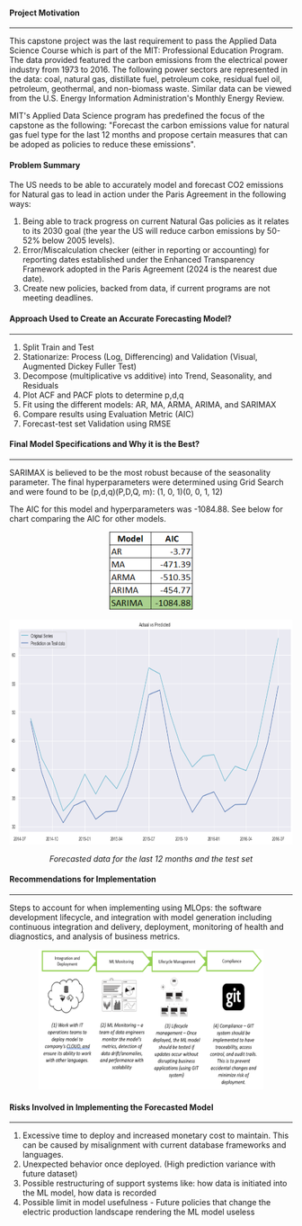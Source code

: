 #### Project Motivation
___
This capstone project was the last requirement to pass the Applied Data Science Course which is part of the MIT: Professional Education Program. The data provided featured the carbon emissions from the electrical power industry from 1973 to 2016. The following power sectors are represented in the data: coal, natural gas, distillate fuel, petroleum coke, residual fuel oil, petroleum, geothermal, and non-biomass waste. Similar data can be viewed from the U.S. Energy Information Administration's Monthly Energy Review.

MIT's Applied Data Science program has predefined the focus of the capstone as the following:
"Forecast the carbon emissions value for natural gas fuel type for the last 12 months and propose certain measures that can be adoped as policies to reduce these emissions".

#### Problem Summary
The US needs to be able to accurately model and forecast CO2 emissions for Natural gas to lead in action under the Paris Agreement in the following ways:
1. Being able to track progress on current Natural Gas policies as it relates to its 2030 goal (the year the US will reduce carbon emissions by 50-52% below 2005 levels). 
2. Error/Miscalculation checker (either in reporting or accounting) for reporting dates established under the Enhanced Transparency Framework adopted in the Paris Agreement (2024 is the nearest due date).
3. Create new policies, backed from data, if current programs are not meeting deadlines.

#### Approach Used to Create an Accurate Forecasting Model?
___
1. Split Train and Test
2. Stationarize: Process (Log, Differencing) and Validation (Visual, Augmented Dickey Fuller Test)
3. Decompose (multiplicative vs additive) into Trend, Seasonality, and Residuals
4. Plot ACF and PACF plots to determine p,d,q
5. Fit using the different models: AR, MA, ARMA, ARIMA, and SARIMAX
6. Compare results using Evaluation Metric (AIC)
7. Forecast-test set Validation using RMSE

#### Final Model Specifications and Why it is the Best?
___
SARIMAX is believed to be the most robust because of the seasonality parameter. The final hyperparameters were determined using Grid Search and were found to be (p,d,q)(P,D,Q, m): (1, 0, 1)(0, 0, 1, 12)

The AIC for this model and hyperparameters was -1084.88. See below for chart comparing the AIC for other models.

<p align="center">
<img src="https://github.com/Kyle-f-r/Time-Series-Carbon-Emission-Forecasting/blob/master/images/Model_AIC_table.png?raw=true" width="150" height="140" />
</p>
<p align="center">
    <em></em>
</p>

<p align="center">
<img src="https://github.com/Kyle-f-r/Time-Series-Carbon-Emission-Forecasting/blob/master/images/Test_Forecast.png?raw=true" width="570" height="400" />
</p>
<p align="center">
    <em>Forecasted data for the last 12 months and the test set</em>
</p>

#### Recommendations for Implementation
___
Steps to account for when implementing using MLOps:  the software development lifecycle, and integration with model generation including continuous integration and delivery, deployment, monitoring of health and diagnostics, and analysis of business metrics.
<p align="center">
<img src="https://github.com/Kyle-f-r/Time-Series-Carbon-Emission-Forecasting/blob/master/images/Implementation_flowchart.png?raw=true" width="400" height="250" />
</p>
<p align="center">
    <em></em>
</p>


#### Risks Involved in Implementing the Forecasted Model
___
1. Excessive time to deploy and increased monetary cost to maintain. This can be caused by misalignment with current database frameworks and languages.
2. Unexpected behavior once deployed. (High prediction variance with future dataset)
3. Possible restructuring of support systems like: how data is initiated into the ML model, how data is recorded
4. Possible limit in model usefulness - Future policies that change the electric production landscape rendering the ML model useless